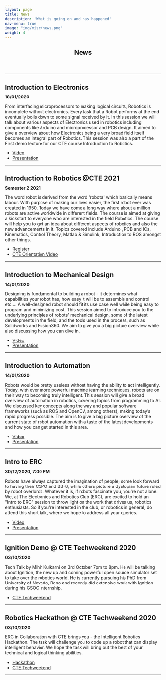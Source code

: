 ```yaml
---
layout: page
title: News
description: 'What is going on and has happened'
nav-menu: true
image: "img/misc/news.png"
weight: 4
---
```


<section id="one">
<div class="inner">
        <header class="major">
            <h1>News</h1>
        </header>
		<hr>
			<section>
		<div class="content">
			<div class="inner">
				<h2 style="margin-bottom:10px !important;">Introduction to Electronics</h2>
                <h4 style="padding:0px !important; margin:0px !important;">18/01/2020</h4>
				<p>From interfacing microprocessors to making logical circuits, Robotics is incomplete without electronics. Every task that a Robot performs at the end eventually boils down to some signal received by it. In this session we will talk about various aspects of Electronics used in robotics including components like Arduino and microprocessor and PCB design.
                It aimed to give a overview about how Electronics being a very broad field itself becomes an integral part of Robotics. This session was also a part of the First demo lecture for our CTE course Introduction to Robotics.
				</p>
				<ul class="actions">
					<li><a href="https://www.youtube.com/watch?v=FT-VGgWhLAA" class="button" target="blank">Video</a></li>
					<li><a href="https://docs.google.com/presentation/d/1jtRIAU5Mvoam-_mHtp_8JDdVimp2yvxzCGeljOwLFNY/edit?usp=sharing" class="button" target="blank">Presentation</a></li>
				</ul>
			</div>
		</div>
	</section>
    <hr>	
		<section>
		<div class="content">
			<div class="inner">
				<h2 style="margin-bottom:10px !important;">Introduction to Robotics @CTE 2021</h2>
                <h4 style="padding:0px !important; margin:0px !important;">Semester 2 2021</h4>
				<p>
				The word robot is derived from the word 'robota' which basically means labour. With purpose of making our lives easier, the first robot ever was created in 1950. Today we have come a long way where about a million robots are active worldwide in different fields. 
				The course is aimed at giving a kickstart to everyone who are interested in the field Robotics. The course will help you to get an idea about different aspects of robotics and also the new advancements in it.
                Topics covered include Arduino , PCB and ICs, Kinematics, Control Theory, Matlab & Simulink, Introduction to ROS amongst other things. 
				</p>
				<ul class="actions">
					<li><a href="https://bpgc-cte.org/course/5ffc778800062370245ad277" class="button" target="blank">Register</a></li>
					<li><a href="http://bit.ly/CTE_Robotics_Orientation" class="button" target="blank">CTE Orientation Video</a></li>
				</ul>
			</div>
		</div>
	</section>
    <hr>
        <section>
		<div class="content">
			<div class="inner">
				<h2 style="margin-bottom:10px !important;">Introduction to Mechanical Design</h2>
                <h4 style="padding:0px !important; margin:0px !important;">14/01/2020</h4>
				<p>
				Designing is fundamental to building a robot - it determines what capabilities your robot has, how easy it will be to assemble and control etc.… A well-designed robot should fit its use case well while being easy to program and minimizing cost. 
				This session aimed to introduce you to the underlying principles of robots' mechanical design, some of the latest developments in the field, and the tools used in the process, such as Solidworks and Fusion360. We aim to give you a big picture overview while also discussing how you can dive in.
				</p>
				<ul class="actions">
					<li><a href="https://bit.ly/ERC-intro-to-mech" class="button" target="blank">Video</a></li>
				    <li><a href="https://drive.google.com/file/d/1b3jmtaFtV1klc46bVAVRNsNWvPuuI6vq/view" class="button" target="blank">Presentation</a></li>
				</ul>
			</div>
		</div>
	</section>
    <hr>			
	     <section>
		<div class="content">
			<div class="inner">
				<h2 style="margin-bottom:10px !important;">Introduction to Automation</h2>
                <h4 style="padding:0px !important; margin:0px !important;">14/01/2020</h4>
				<p>
				Robots would be pretty useless without having the ability to act intelligently. Today, with ever more powerful machine learning techniques, robots are on their way to becoming truly intelligent. This session will give a broad overview of automation in robotics, covering topics from programming to AI.
				We discussed key concepts along the way and popular software frameworks (such as ROS and OpenCV, among others), making today’s rapid progress possible. The aim is to give a big picture overview of the current state of robot automation with a taste of the latest developments and how you can get started in this area.
				</p>
				<ul class="actions">
					<li><a href="https://bit.ly/ERC-intro-to-automation" class="button" target="blank">Video</a></li>
					<li><a href="https://docs.google.com/presentation/d/1Rwbun6S7V7tYACh59n5-quBreyx_rLgdN0zXI4OWcNg/edit?usp=sharing" class="button" target="blank">Presentation</a></li>
				</ul>
			</div>
		</div>
	</section>
    <hr>				
        <section>
		<div class="content">
			<div class="inner">
				<h2 style="margin-bottom:10px !important;">Intro to ERC </h2>
                <h4 style="padding:0px !important; margin:0px !important;">30/12/2020, 7:00 PM</h4>
				<p>
				Robots have always captured the imagination of people; some look forward to having their C3PO and BB-8, while others picture a dystopian future ruled by robot overlords. Whatever it is, if robots fascinate you, you're not alone.
                We, at The Electronics and Robotics Club (ERC), are excited to hold an "Intro to ERC" session to throw light on the work that drives us, robotics enthusiasts. So if you're interested in the club, or robotics in general, do attend this short talk, where we hope to address all your queries.
                </p>
				<ul class="actions">
					<li><a href="https://youtu.be/6V8GTOr6jtQ" class="button" target="blank">Video</a></li>
					<li><a href="https://docs.google.com/presentation/d/1479F_TV0db_iDBXJZ46_M7UGttni2K_jmmBh_Kelaz8/edit?usp=sharing" class="button" target="blank">Presentation</a></li>
				</ul>				
			</div>
		</div>
	</section>
    <hr>
	<section>
		<div class="content">
			<div class="inner">
				<h2 style="margin-bottom:10px !important;">Ignition Demo @ CTE Techweekend 2020</h2>
                <h4 style="padding:0px !important; margin:0px !important;">03/10/2020</h4>
				<p>
				Tech Talk by Mihir Kulkarni on 3rd October 7pm to 8pm. He will be talking about Ignition, the new up and coming powerful open source simulator set to take over the robotics world. He  is currently pursuing his PhD from University of Nevada, Reno and recently did extensive work with Ignition during his GSOC internship.
				</p>
				<ul class="actions">
                    <li><a href="https://fest.bpgc-cte.org/" target ="blank" class="button">CTE Techweekend</a></li>
				</ul>
			</div>
		</div>
	</section>
    <hr>
    <section>
		<div class="content">
			<div class="inner">
				<h2 style="margin-bottom:10px !important;">Robotics Hackathon @ CTE Techweekend 2020</h2>
                <h4 style="padding:0px !important; margin:0px !important;">03/10/2020</h4>
				<p>
				ERC in Collaboration with CTE brings you - the Intelligent Robotics Hackathon. The task will challenge you to code up a robot that can display intelligent behavior. We hope the task will bring out the best of your technical and logical thinking abilities. 
				</p>
				<ul class="actions">
					<li><a href="https://github.com/ERC-BPGC/Robotics_Hackathon" class="button" target="blank">Hackathon</a></li>
                    <li><a href="https://fest.bpgc-cte.org/" class="button" target="blank">CTE Techweekend</a></li>
				</ul>
			</div>
		</div>
	</section>
    <hr>
	
</div>
</section>